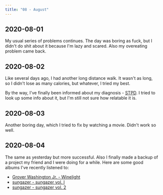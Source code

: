 ```yaml
---
title: "08 - August"
---
```


## 2020-08-01

My usual series of problems continues. The day was boring as fuck, but
I didn't do shit about it because I'm lazy and scared. Also my
overeating problem came back.

## 2020-08-02

Like several days ago, I had another long distance walk. It wasn't as
long, so I didn't lose as many calories, but whatever, I tried my
best.

By the way, I've finally been informed about my diagnosis - [STPD]. I
tried to look up some info about it, but I'm still not sure how
relatable it is.

[STPD]: https://en.wikipedia.org/wiki/Schizotypal_personality_disorder

## 2020-08-03

Another boring day, which I tried to fix by watching a movie. Didn't
work so well.

## 2020-08-04

The same as yesterday but more successful. Also I finally made a
backup of a project my friend and I were doing for a while. Here are
some good albums I've recently listened to:

* [Grover Washington Jr. - Winelight](https://www.youtube.com/playlist?list=OLAK5uy_ls32JrfpXuFS3NfcIDOaIkNq480SPF0is)
* [sungazer - sungazer vol. I](https://sungazermusic.bandcamp.com/album/sungazer-vol-i)
* [sungazer - sungazer vol. 2](https://sungazermusic.bandcamp.com/album/sungazer-vol-2)
